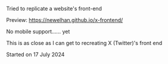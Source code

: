 Tried to replicate a website's front-end

Preview: https://newelhan.github.io/x-frontend/

No mobile support...... yet

This is as close as I can get to recreating X (Twitter)'s front end

Started on 17 July 2024
